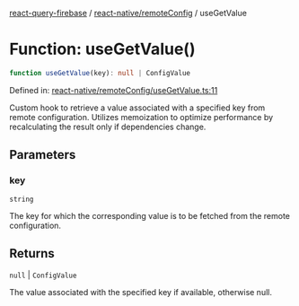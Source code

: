 [react-query-firebase](../../../modules.md) / [react-native/remoteConfig](../index.md) / useGetValue

# Function: useGetValue()

```ts
function useGetValue(key): null | ConfigValue
```

Defined in: [react-native/remoteConfig/useGetValue.ts:11](https://github.com/vpishuk/react-query-firebase/blob/47ed1ecd8b83d68dd4237e8eb73f6aa6dea2c1fa/react-native/remoteConfig/useGetValue.ts#L11)

Custom hook to retrieve a value associated with a specified key from remote configuration.
Utilizes memoization to optimize performance by recalculating the result only if dependencies change.

## Parameters

### key

`string`

The key for which the corresponding value is to be fetched from the remote configuration.

## Returns

`null` \| `ConfigValue`

The value associated with the specified key if available, otherwise null.

